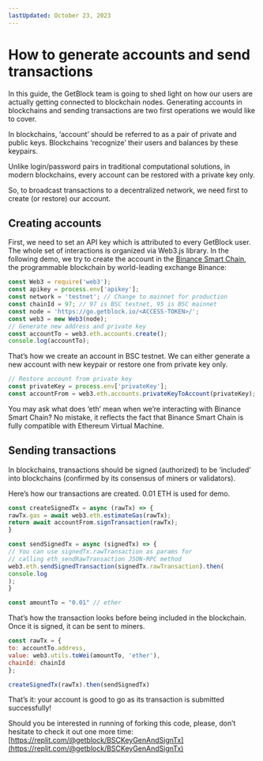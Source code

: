 ```yaml
---
lastUpdated: October 23, 2023
---
```


# How to generate accounts and send transactions

In this guide, the GetBlock team is going to shed light on how our users are actually getting connected to blockchain nodes. Generating accounts in blockchains and sending transactions are two first operations we would like to cover.

In blockchains, ‘account’ should be referred to as a pair of private and public keys. Blockchains ‘recognize’ their users and balances by these keypairs.

Unlike login/password pairs in traditional computational solutions, in modern blockchains, every account can be restored with a private key only.

So, to broadcast transactions to a decentralized network, we need first to create (or restore) our account.

## Creating accounts

First, we need to set an API key which is attributed to every GetBlock user. The whole set of interactions is organized via Web3.js library. In the following demo, we try to create the account in the [Binance Smart Chain](https://getblock.io/nodes/bsc/), the programmable blockchain by world-leading exchange Binance:

```javascript
const Web3 = require('web3');
const apikey = process.env['apikey'];
const network = 'testnet'; // Change to mainnet for production
const chainId = 97; // 97 is BSC testnet, 95 is BSC mainnet
const node = 'https://go.getblock.io/<ACCESS-TOKEN>/';
const web3 = new Web3(node);
// Generate new address and private key
const accountTo = web3.eth.accounts.create();
console.log(accountTo);
```

That’s how we create an account in BSC testnet. We can either generate a new account with new keypair or restore one from private key only.

```javascript
// Restore account from private key
const privateKey = process.env['privateKey'];
const accountFrom = web3.eth.accounts.privateKeyToAccount(privateKey);
```

You may ask what does ‘eth’ mean when we’re interacting with Binance Smart Chain? No mistake, it reflects the fact that Binance Smart Chain is fully compatible with Ethereum Virtual Machine.

## Sending transactions

In blockchains, transactions should be signed (authorized) to be ‘included’ into blockchains (confirmed by its consensus of miners or validators).

Here’s how our transactions are created. 0.01 ETH is used for demo.

```javascript
const createSignedTx = async (rawTx) => {
rawTx.gas = await web3.eth.estimateGas(rawTx);
return await accountFrom.signTransaction(rawTx);
}

const sendSignedTx = async (signedTx) => {
// You can use signedTx.rawTransaction as params for
// calling eth_sendRawTransaction JSON-RPC method
web3.eth.sendSignedTransaction(signedTx.rawTransaction).then(
console.log
);
}

const amountTo = "0.01" // ether
```

That’s how the transaction looks before being included in the blockchain. Once it is signed, it can be sent to miners.

```javascript
const rawTx = {
to: accountTo.address,
value: web3.utils.toWei(amountTo, 'ether'),
chainId: chainId
};

createSignedTx(rawTx).then(sendSignedTx)
```

That’s it: your account is good to go as its transaction is submitted successfully!

Should you be interested in running of forking this code, please, don’t hesitate to check it out one more time: [https://replit.com/@getblock/BSCKeyGenAndSignTx](https://replit.com/@getblock/BSCKeyGenAndSignTx)

